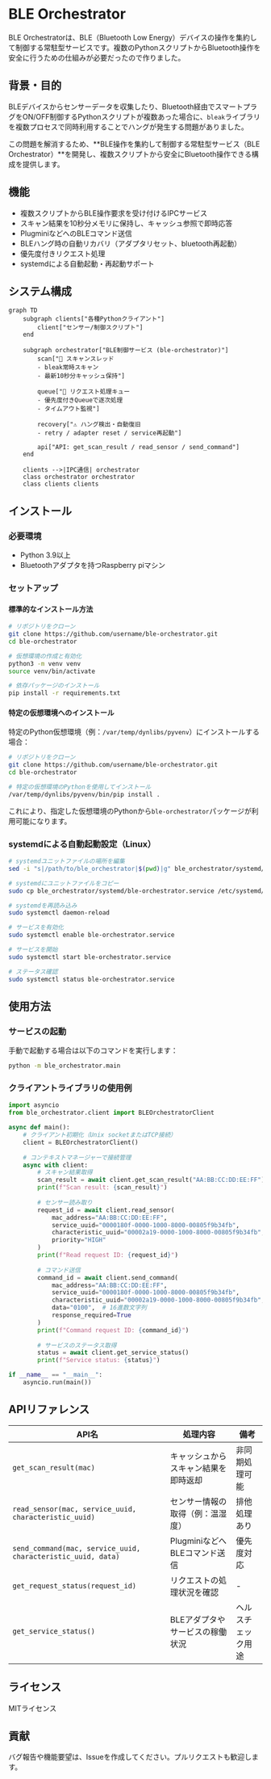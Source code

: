 # BLE Orchestrator

BLE Orchestratorは、BLE（Bluetooth Low Energy）デバイスの操作を集約して制御する常駐型サービスです。複数のPythonスクリプトからBluetooth操作を安全に行うための仕組みが必要だったので作りました。

## 背景・目的

BLEデバイスからセンサーデータを収集したり、Bluetooth経由でスマートプラグをON/OFF制御するPythonスクリプトが複数あった場合に、`bleak`ライブラリを複数プロセスで同時利用することでハングが発生する問題がありました。

この問題を解消するため、**BLE操作を集約して制御する常駐型サービス（BLE Orchestrator）**を開発し、複数スクリプトから安全にBluetooth操作できる構成を提供します。

## 機能

- 複数スクリプトからBLE操作要求を受け付けるIPCサービス
- スキャン結果を10秒分メモリに保持し、キャッシュ参照で即時応答
- PlugminiなどへのBLEコマンド送信
- BLEハング時の自動リカバリ（アダプタリセット、bluetooth再起動）
- 優先度付きリクエスト処理
- systemdによる自動起動・再起動サポート

## システム構成

```mermaid
graph TD
    subgraph clients["各種Pythonクライアント"]
        client["センサー/制御スクリプト"]
    end

    subgraph orchestrator["BLE制御サービス (ble-orchestrator)"]
        scan["🔄 スキャンスレッド
        - bleak常時スキャン
        - 最新10秒分キャッシュ保持"]
        
        queue["🧭 リクエスト処理キュー
        - 優先度付きQueueで逐次処理
        - タイムアウト監視"]
        
        recovery["⚠️ ハング検出・自動復旧
        - retry / adapter reset / service再起動"]
        
        api["API: get_scan_result / read_sensor / send_command"]
    end
    
    clients -->|IPC通信| orchestrator
    class orchestrator orchestrator
    class clients clients
```

## インストール

### 必要環境

- Python 3.9以上
- Bluetoothアダプタを持つRaspberry piマシン

### セットアップ

#### 標準的なインストール方法

```bash
# リポジトリをクローン
git clone https://github.com/username/ble-orchestrator.git
cd ble-orchestrator

# 仮想環境の作成と有効化
python3 -m venv venv
source venv/bin/activate

# 依存パッケージのインストール
pip install -r requirements.txt
```

#### 特定の仮想環境へのインストール

特定のPython仮想環境（例：`/var/temp/dynlibs/pyvenv`）にインストールする場合：

```bash
# リポジトリをクローン
git clone https://github.com/username/ble-orchestrator.git
cd ble-orchestrator

# 特定の仮想環境のPythonを使用してインストール
/var/temp/dynlibs/pyvenv/bin/pip install .
```

これにより、指定した仮想環境のPythonから`ble-orchestrator`パッケージが利用可能になります。

### systemdによる自動起動設定（Linux）

```bash
# systemdユニットファイルの場所を編集
sed -i "s|/path/to/ble_orchestrator|$(pwd)|g" ble_orchestrator/systemd/ble-orchestrator.service

# systemdにユニットファイルをコピー
sudo cp ble_orchestrator/systemd/ble-orchestrator.service /etc/systemd/system/

# systemdを再読み込み
sudo systemctl daemon-reload

# サービスを有効化
sudo systemctl enable ble-orchestrator.service

# サービスを開始
sudo systemctl start ble-orchestrator.service

# ステータス確認
sudo systemctl status ble-orchestrator.service
```

## 使用方法

### サービスの起動

手動で起動する場合は以下のコマンドを実行します：

```bash
python -m ble_orchestrator.main
```

### クライアントライブラリの使用例

```python
import asyncio
from ble_orchestrator.client import BLEOrchestratorClient

async def main():
    # クライアント初期化（Unix socketまたはTCP接続）
    client = BLEOrchestratorClient()
    
    # コンテキストマネージャーで接続管理
    async with client:
        # スキャン結果取得
        scan_result = await client.get_scan_result("AA:BB:CC:DD:EE:FF")
        print(f"Scan result: {scan_result}")
        
        # センサー読み取り
        request_id = await client.read_sensor(
            mac_address="AA:BB:CC:DD:EE:FF",
            service_uuid="0000180f-0000-1000-8000-00805f9b34fb",
            characteristic_uuid="00002a19-0000-1000-8000-00805f9b34fb",
            priority="HIGH"
        )
        print(f"Read request ID: {request_id}")
        
        # コマンド送信
        command_id = await client.send_command(
            mac_address="AA:BB:CC:DD:EE:FF",
            service_uuid="0000180f-0000-1000-8000-00805f9b34fb",
            characteristic_uuid="00002a19-0000-1000-8000-00805f9b34fb",
            data="0100",  # 16進数文字列
            response_required=True
        )
        print(f"Command request ID: {command_id}")
        
        # サービスのステータス取得
        status = await client.get_service_status()
        print(f"Service status: {status}")

if __name__ == "__main__":
    asyncio.run(main())
```

## APIリファレンス

| API名 | 処理内容 | 備考 |
|-------|----------|------|
| `get_scan_result(mac)` | キャッシュからスキャン結果を即時返却 | 非同期処理可能 |
| `read_sensor(mac, service_uuid, characteristic_uuid)` | センサー情報の取得（例：温湿度） | 排他処理あり |
| `send_command(mac, service_uuid, characteristic_uuid, data)` | PlugminiなどへBLEコマンド送信 | 優先度対応 |
| `get_request_status(request_id)` | リクエストの処理状況を確認 | - |
| `get_service_status()` | BLEアダプタやサービスの稼働状況 | ヘルスチェック用途 |

## ライセンス

MITライセンス

## 貢献

バグ報告や機能要望は、Issueを作成してください。プルリクエストも歓迎します。
